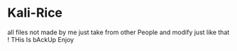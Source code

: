 # Kali-Rice
all files not made by me  just take from other People  and modify just like that !
THis Is bAckUp
Enjoy
